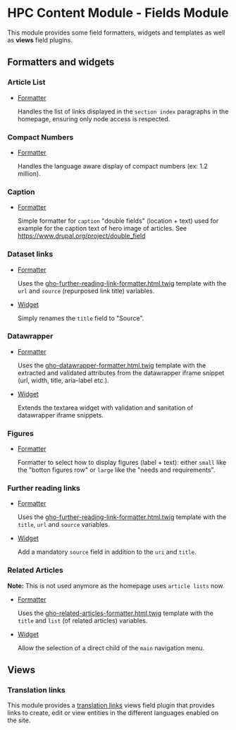 HPC Content Module - Fields Module
============================================

This module provides some field formatters, widgets and templates as well as
**views** field plugins.

Formatters and widgets
----------------------

### Article List

- [Formatter](src/Plugin/Field/FieldFormatter/GhoArticleListFormatter.php)

  Handles the list of links displayed in the `section index` paragraphs in the
  homepage, ensuring only node access is respected.


### Compact Numbers

- [Formatter](src/Plugin/Field/FieldFormatter/GhoNumberFormatter.php)

  Handles the language aware display of compact numbers (ex: 1.2 million).

### Caption

- [Formatter](src/Plugin/Field/FieldFormatter/GhoCaptionFormatter.php)

  Simple formatter for `caption` "double fields" (location + text) used for
  example for the caption text of hero image of articles.
  See https://www.drupal.org/project/double_field

### Dataset links

- [Formatter](src/Plugin/Field/FieldFormatter/GhoDatasetLinkFormatter.php)

  Uses the [gho-further-reading-link-formatter.html.twig](templates/gho-dataset-link-formatter.html.twig) template with the `url` and `source` (repurposed link title) variables.

- [Widget](src/Plugin/Field/FieldWidget/GhoDatasetLinkWidget.php)

  Simply renames the `title` field to "Source".

### Datawrapper

- [Formatter](src/Plugin/Field/FieldFormatter/GhoDatawrapperFormatter.php)

  Uses the [gho-datawrapper-formatter.html.twig](templates/gho-datawrapper-formatter.html.twig) template with the extracted and validated attributes from the datawrapper iframe
  snippet (url, width, title, aria-label etc.).

- [Widget](src/Plugin/Field/FieldWidget/GhoDatawrapperWidget.php)

  Extends the textarea widget with validation and sanitation of datawrapper
  iframe snippets.

### Figures

- [Formatter](src/Plugin/Field/FieldFormatter/GhoFiguresFormatter.php)

  Formatter to select how to display figures (label + text): either `small`
  like the "botton figures row" or `large` like the "needs and requirements".

### Further reading links

- [Formatter](src/Plugin/Field/FieldFormatter/GhoFurtherReadingLinkFormatter.php)

  Uses the [gho-further-reading-link-formatter.html.twig](templates/gho-further-reading-link-formatter.html.twig) template with the `title`, `url`
  and `source` variables.

- [Widget](src/Plugin/Field/FieldWidget/GhoFurtherReadingLinkWidget.php)

  Add a mandatory `source` field in addition to the `uri` and `title`.

### Related Articles

**Note:** This is not used anymore as the homepage uses `article lists` now.

- [Formatter](src/Plugin/Field/FieldFormatter/GhoRelatedArticlesFormatter.php)

  Uses the [gho-related-articles-formatter.html.twig](templates/gho-related-articles-formatter.html.twig) template with the `title` and `list`
  (of related articles) variables.

- [Widget](src/Plugin/Field/FieldWidget/GhoMenuSelectWidget.php)

  Allow the selection of a direct child of the `main` navigation menu.

Views
-----

### Translation links

This module provides a [translation links](src/Plugin/views/field/GhoTranslationLinks.php)
views field plugin that provides links to create, edit or view entities in the
different languages enabled on the site.
